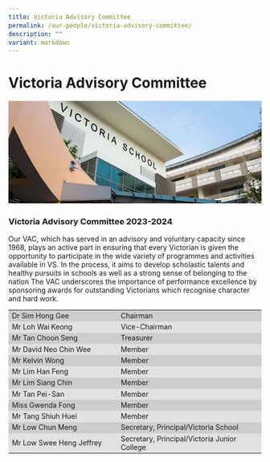 ```yaml
---
title: Victoria Advisory Committee
permalink: /our-people/victoria-advisory-committee/
description: ""
variant: markdown
---
```

# **Victoria Advisory Committee**

![](/images/corpinfo.jpg)

### Victoria Advisory Committee 2023-2024

Our VAC, which has served in an advisory and voluntary capacity since 1968, plays an active part in ensuring that every Victorian is given the opportunity to participate in the wide variety of programmes and activities available in VS. In the process, it aims to develop scholastic talents and healthy pursuits in schools as well as a strong sense of belonging to the nation The VAC underscores the importance of performance excellence by sponsoring awards for outstanding Victorians which recognise character and hard work.







<table cellpadding="2" cellspacing="0" border="0">
<tbody>
<tr>
<td width="43%" bgcolor="#CDCDCD">Dr Sim Hong Gee</td>
<td width="57%" bgcolor="#CDCDCD">Chairman</td>
</tr>
<tr>
<td bgcolor="#e1e1e1">Mr Loh Wai Keong</td>
<td bgcolor="#e1e1e1">Vice-Chairman</td>
</tr>
<tr bgcolor="#CDCDCD">
<td>Mr Tan Choon Seng</td>
<td>Treasurer</td>
</tr>
<tr bgcolor="#CDCDCD">
<td bgcolor="#E1E1E1">Mr David Neo Chin Wee</td>
<td bgcolor="#E1E1E1">Member</td>
</tr>
<tr>
<td bgcolor="#CDCDCD">Mr Kelvin Wong</td>
<td bgcolor="#CDCDCD">Member</td>
</tr>
<tr bgcolor="#E1E1E1">
<td>Mr Lim Han Feng</td>
<td>Member</td>
</tr>
<tr>
<td bgcolor="#CDCDCD">Mr Lim Siang Chin</td>
<td bgcolor="#CDCDCD">Member</td>
</tr>
<tr bgcolor="#E1E1E1">
<td>Mr Tan Pei-San</td>
<td>Member</td>
</tr>
<tr>
<td bgcolor="#CDCDCD">Miss Gwenda Fong</td>
<td bgcolor="#CDCDCD">Member</td>
</tr>
<tr bgcolor="#E1E1E1">
<td>Mr Tang Shiuh Huei</td>
<td>Member</td>
</tr>
<tr>
<td bgcolor="#CDCDCD">Mr Low Chun Meng</td>
<td bgcolor="#CDCDCD">Secretary, Principal/Victoria School</td>
</tr>
<tr bgcolor="#E1E1E1">
<td>Mr Low Swee Heng Jeffrey</td>
<td>Secretary, Principal/Victoria Junior College</td>
</tr>
</tbody>
</table>